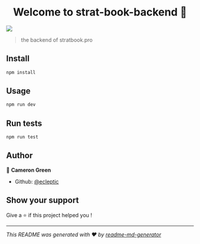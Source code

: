 <h1 align="center">Welcome to strat-book-backend 👋</h1>
<p>
  <img src="https://img.shields.io/badge/version-1.0.0-blue.svg?cacheSeconds=2592000" />
</p>

> the backend of stratbook.pro

## Install

```sh
npm install
```

## Usage

```sh
npm run dev
```

## Run tests

```sh
npm run test
```

## Author

👤 **Cameron Green**

* Github: [@ecleptic](https://github.com/ecleptic)

## Show your support

Give a ⭐️ if this project helped you !

***
_This README was generated with ❤️ by [readme-md-generator](https://github.com/kefranabg/readme-md-generator)_